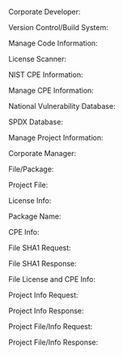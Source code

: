 Corporate Developer:

Version Control/Build System:

Manage Code Information:

License Scanner:

NIST CPE Information:

Manage CPE Information:

National Vulnerability Database:

SPDX Database:

Manage Project Information:

Corporate Manager:

File/Package:

Project File:

License Info:

Package Name:

CPE Info:

File SHA1 Request:

File SHA1 Response:

File License and CPE Info:

Project Info Request:

Project Info Response:

Project File/Info Request:

Project File/Info Response:
